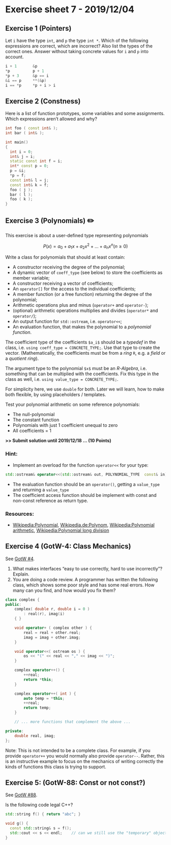 # Exercise sheet 7 - 2019/12/04

## Exercise 1 (Pointers)
Let `i` have the type `int`, and `p` the type `int *`.
Which of the following expressions are correct,
which are incorrect? Also list the types of the correct ones. Answer without taking concrete values
for `i` and `p` into account.

```c++
i + 1       &p
*p          p + 1
*p + 3      &p == i
&i == p     **(&p)
i == *p     *p + i > i
```


## Exercise 2 (Constness)
Here is a list of function prototypes, some variables and some assignments. Which expressions
aren’t allowed and why?
```c++
int foo ( const int& );
int bar ( int& );

int main()
{
  int i = 0;
  int& j = i;
  static const int f = i;
  int* const p = 0;
  p = &i;
  *p = f;
  const int& l = j;
  const int& k = f;
  foo ( j );
  bar ( l );
  foo ( k );
}
```


## Exercise 3 (Polynomials) :pencil2:
This exercise is about a user-defined type representing polynomials
```math
  P(x) = a_0 + a_1 x + a_2 x^2 + \ldots + a_n x^n (n \geq 0)
```

Write a class for polynomials that should at least contain:
- A constructor receiving the degree of the polynomial;
- A dynamic vector of `coeff_type` (see below) to store the coefficients as member variable;
- A constructor receiving a vector of coefficients;
- An `operator[]` for the access to the individual coefficients;
- A member function (or a free function) returning the degree of the polynomial;
- Arithmetic operations plus and minus (`operator+` and `operator-`);
- (optional) arithmetic operations multiplies and divides (`operator*` and `operator/`);
- An output function for `std::ostream`, i.e. `operator<<`;
- An evaluation function, that makes the polynomial to a *polynomial function*.

The coefficient type of the coefficients `$a_i$` should be a *typedef* in the class, i.e. `using coeff_type = CONCRETE_TYPE;`.
Use that type to create the vector. (Mathematically, the coefficients must be from a *ring* `R`, e.g. a *field* or
a *quotient ring*).

The argument type to the polynomial `$x$` must be an *R-Algebra*, i.e. something that can be multiplied with
the coefficients. Fix this type in the class as well, i.e. `using value_type = CONCRETE_TYPE;`.

For simplicity here, we use `double` for both. Later we will learn, how to make both flexible, by using placeholders /
templates.

Test your polynomial arithmetic on some reference polynomials:
- The null-polynomial
- The constant function
- Polynomials with just 1 coefficient unequal to zero
- All coefficients = 1

**>> Submit solution until 2019/12/18 ... (10 Points)**

### Hint:
- Implement an overload for the function `operator<<` for your type:
```c++
std::ostream& operator<<(std::ostream& out, POLYNOMIAL_TYPE  const& in);
```
- The evaluation function should be an `operator()`, getting a `value_type` and returning a `value_type`
- The coefficient access function should be implement with const and non-const reference as return type.

### Resources:
- [Wikipedia:Polynomial](https://en.wikipedia.org/wiki/Polynomial), [Wikipedia.de:Polynom](https://de.wikipedia.org/wiki/Polynom),
  [Wikipedia:Polynomial arithmetic](https://en.wikipedia.org/wiki/Polynomial_arithmetic),
  [Wikipedia:Polynomial long division](https://en.wikipedia.org/wiki/Polynomial_long_division)


## Exercise 4 (GotW-4: Class Mechanics)
See [GotW #4](https://herbsutter.com/2013/05/20/gotw-4-class-mechanics).

1. What makes interfaces “easy to use correctly, hard to use incorrectly”? Explain.
2. You are doing a code review. A programmer has written the following class, which shows some poor style and has some real errors. How many can you find, and how would you fix them?
```c++
class complex {
public:
    complex( double r, double i = 0 )
        : real(r), imag(i)
    { }

    void operator+ ( complex other ) {
        real = real + other.real;
        imag = imag + other.imag;
    }

    void operator<<( ostream os ) {
        os << "(" << real << "," << imag << ")";
    }

    complex operator++() {
        ++real;
        return *this;
    }

    complex operator++( int ) {
        auto temp = *this;
        ++real;
        return temp;
    }

    // ... more functions that complement the above ...

private:
    double real, imag;
};
```

Note: This is not intended to be a complete class. For example, if you provide `operator++` you would normally also provide `operator--`. Rather,
this is an instructive example to focus on the mechanics of writing correctly the kinds of functions this class is trying to support.


## Exercise 5: (GotW-88: Const or not const?)
See [GotW #88](https://herbsutter.com/2008/01/01/gotw-88-a-candidate-for-the-most-important-const).

Is the following code legal C++?
```c++
std::string f() { return "abc"; }

void g() {
  const std::string& s = f();
  std::cout << s << endl;    // can we still use the "temporary" object?
}
```